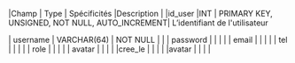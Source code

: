  
|Champ  | Type | Spécificités |Description |
|id_user  |INT  | PRIMARY KEY, UNSIGNED, NOT NULL, AUTO_INCREMENT| L’identifiant de l'utilisateur

| username | VARCHAR(64) | NOT NULL |  |
| password |  |  |  |
| email |  |  |  |
| tel |  |  |  |
| role |  |  |  |
| avatar |  |  |  |
|cree_le |  |  |  |
 |avatar |  |  |  |
<!--stackedit_data:
eyJoaXN0b3J5IjpbNjQ3OTUzODg5LC04MzI1NTcyMDVdfQ==
-->